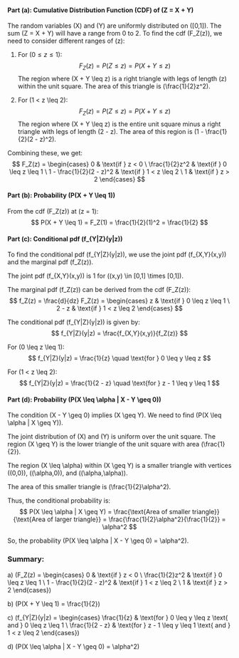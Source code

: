 #### Part (a): Cumulative Distribution Function (CDF) of (Z = X + Y)

The random variables (X) and (Y) are uniformly distributed on ([0,1]). The sum (Z = X + Y) will have a range from 0 to 2. To find the cdf (F_Z(z)), we need to consider different ranges of (z):

1. For $(0 \leq z \leq 1)$: $$ F_Z(z) = P(Z \leq z) = P(X + Y \leq z) $$ The region where (X + Y \leq z) is a right triangle with legs of length (z) within the unit square. The area of this triangle is (\frac{1}{2}z^2).
    
2. For (1 < z \leq 2): $$ F_Z(z) = P(Z \leq z) = P(X + Y \leq z) $$ The region where (X + Y \leq z) is the entire unit square minus a right triangle with legs of length (2 - z). The area of this region is (1 - \frac{1}{2}(2 - z)^2).
    

Combining these, we get: $$ F_Z(z) = \begin{cases} 0 & \text{if } z < 0 \ \frac{1}{2}z^2 & \text{if } 0 \leq z \leq 1 \ 1 - \frac{1}{2}(2 - z)^2 & \text{if } 1 < z \leq 2 \ 1 & \text{if } z > 2 \end{cases} $$

#### Part (b): Probability (P(X + Y \leq 1))

From the cdf (F_Z(z)) at (z = 1): $$ P(X + Y \leq 1) = F_Z(1) = \frac{1}{2}(1)^2 = \frac{1}{2} $$

#### Part (c): Conditional pdf (f_{Y|Z}(y|z))

To find the conditional pdf (f_{Y|Z}(y|z)), we use the joint pdf (f_{X,Y}(x,y)) and the marginal pdf (f_Z(z)).

The joint pdf (f_{X,Y}(x,y)) is 1 for ((x,y) \in [0,1] \times [0,1]).

The marginal pdf (f_Z(z)) can be derived from the cdf (F_Z(z)): $$ f_Z(z) = \frac{d}{dz} F_Z(z) = \begin{cases} z & \text{if } 0 \leq z \leq 1 \ 2 - z & \text{if } 1 < z \leq 2 \end{cases} $$

The conditional pdf (f_{Y|Z}(y|z)) is given by: $$ f_{Y|Z}(y|z) = \frac{f_{X,Y}(x,y)}{f_Z(z)} $$

For (0 \leq z \leq 1): $$ f_{Y|Z}(y|z) = \frac{1}{z} \quad \text{for } 0 \leq y \leq z $$

For (1 < z \leq 2): $$ f_{Y|Z}(y|z) = \frac{1}{2 - z} \quad \text{for } z - 1 \leq y \leq 1 $$

#### Part (d): Probability (P(X \leq \alpha | X - Y \geq 0))

The condition (X - Y \geq 0) implies (X \geq Y). We need to find (P(X \leq \alpha | X \geq Y)).

The joint distribution of (X) and (Y) is uniform over the unit square. The region (X \geq Y) is the lower triangle of the unit square with area (\frac{1}{2}).

The region (X \leq \alpha) within (X \geq Y) is a smaller triangle with vertices ((0,0)), ((\alpha,0)), and ((\alpha,\alpha)).

The area of this smaller triangle is (\frac{1}{2}\alpha^2).

Thus, the conditional probability is: $$ P(X \leq \alpha | X \geq Y) = \frac{\text{Area of smaller triangle}}{\text{Area of larger triangle}} = \frac{\frac{1}{2}\alpha^2}{\frac{1}{2}} = \alpha^2 $$

So, the probability (P(X \leq \alpha | X - Y \geq 0) = \alpha^2).

### Summary:

a) (F_Z(z) = \begin{cases} 0 & \text{if } z < 0 \ \frac{1}{2}z^2 & \text{if } 0 \leq z \leq 1 \ 1 - \frac{1}{2}(2 - z)^2 & \text{if } 1 < z \leq 2 \ 1 & \text{if } z > 2 \end{cases})

b) (P(X + Y \leq 1) = \frac{1}{2})

c) (f_{Y|Z}(y|z) = \begin{cases} \frac{1}{z} & \text{for } 0 \leq y \leq z \text{ and } 0 \leq z \leq 1 \ \frac{1}{2 - z} & \text{for } z - 1 \leq y \leq 1 \text{ and } 1 < z \leq 2 \end{cases})

d) (P(X \leq \alpha | X - Y \geq 0) = \alpha^2)